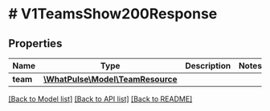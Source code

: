 # # V1TeamsShow200Response

## Properties

Name | Type | Description | Notes
------------ | ------------- | ------------- | -------------
**team** | [**\WhatPulse\Model\TeamResource**](TeamResource.md) |  |

[[Back to Model list]](../../README.md#models) [[Back to API list]](../../README.md#endpoints) [[Back to README]](../../README.md)
